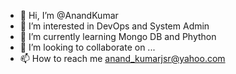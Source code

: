 - 👋 Hi, I’m @AnandKumar
- 👀 I’m interested in DevOps and System Admin
- 🌱 I’m currently learning Mongo DB and Phython
- 💞️ I’m looking to collaborate on ...
- 📫 How to reach me anand_kumarjsr@yahoo.com

<!---
Anand777/Anand777 is a ✨ special ✨ repository because its `README.md` (this file) appears on your GitHub profile.
You can click the Preview link to take a look at your changes.
--->
